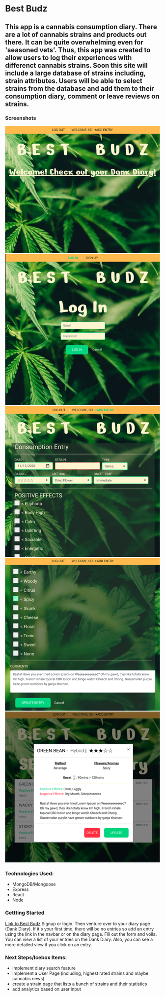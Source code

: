 # Best Budz
This app is a cannabis consumption diary. There are a lot of cannabis strains and products out there. It can be quite overwhelming even for 'seasoned vets'. Thus, this app was created to allow users to log their experiences with differenct cannabis strains. Soon this site will include a large database of strains including, strain attributes. Users will be able to select strains from the database and add them to their consumption diary, comment or leave reviews on strains.
---
### Screenshots
![Landing Page](src/static/images/landing.png) ![Login Page](src/static/images/login.png) ![Form Top](src/static/images/form-top.png) ![Form bottom](src/static/images/form-bottom.png) ![Entry Detail](src/static/images/entry-detail.png)

### Technologies Used:
- MongoDB/Mongoose
- Express
- React
- Node

### Gettting Started
[Link to Best Budz](https://best-budz.herokuapp.com/)
Signup or login. Then venture over to your diary page (Dank Diary). If it's your first time, there will be no entries so add an entry using the link in the navbar or on the diary page. Fill out the form and voila. You can view a list of your entries on the Dank Diary. Also, you can see a more detailed view if you click on an entry.

### Next Steps/Icebox Items:
- implement diary search feature
- implement a User Page (including, highest rated strains and maybe cannabis news)
- create a strain page that lists a bunch of strains and their statistics
- add analytics based on user input
